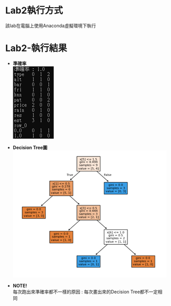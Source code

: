 # Lab2執行方式
該lab在電腦上使用Anaconda虛擬環境下執行  

# Lab2-執行結果
* **準確率**  
![alt text](image.png)

* **Decision Tree圖**  
![alt text](image-1.png)  
 
* **NOTE!**  
每次跑出來準確率都不一樣的原因 : 每次畫出來的Decision Tree都不一定相同  
